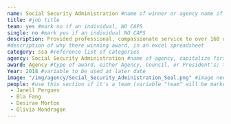 ```yaml
---
name: Social Security Administration #name of winner or agency name if it's a team
title: #job title
team: yes #mark no if an individual, NO CAPS
single: no #mark yes if an individual NO CAPS
description: Provided professional, compassionate service to over 160 daily customers, many of whom face mental health challenges and chronic homelessness. The team innovated to increase operational efficiency while maintaining personalized attention for customers.
#description of why there winning award, in an excel spreadsheet
category: ssa #reference list of categories
agency: Social Security Administration #name of agency, capitalize first letter of each name
award: Agency #type of award, either Agency, Council, or President's; this is case sensitive so make sure to match the options listed exactly. This section generates the format of the card
Year: 2018 #variable to be used at later date
image: "/img/agency/Social_Security_Administration_Seal.png" #image needed for Team award (agency seal) and President's award (headshot); leave empty if and individual Agency award
people: #use this section if it's a team (variable "team" will be marked "yes"; each name should be prefaced with space dash space)
 - Janell Pergues
 - Bla Fang
 - Desirae Morton
 - Olivia Mondragon
---
```

